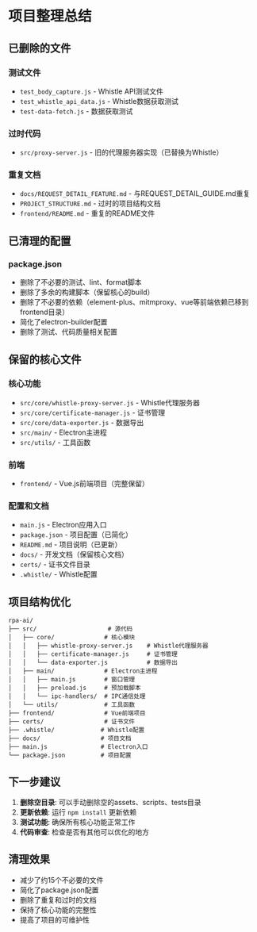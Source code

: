 # 项目整理总结

## 已删除的文件

### 测试文件
- `test_body_capture.js` - Whistle API测试文件
- `test_whistle_api_data.js` - Whistle数据获取测试
- `test-data-fetch.js` - 数据获取测试

### 过时代码
- `src/proxy-server.js` - 旧的代理服务器实现（已替换为Whistle）

### 重复文档
- `docs/REQUEST_DETAIL_FEATURE.md` - 与REQUEST_DETAIL_GUIDE.md重复
- `PROJECT_STRUCTURE.md` - 过时的项目结构文档
- `frontend/README.md` - 重复的README文件

## 已清理的配置

### package.json
- 删除了不必要的测试、lint、format脚本
- 删除了多余的构建脚本（保留核心的build）
- 删除了不必要的依赖（element-plus、mitmproxy、vue等前端依赖已移到frontend目录）
- 简化了electron-builder配置
- 删除了测试、代码质量相关配置

## 保留的核心文件

### 核心功能
- `src/core/whistle-proxy-server.js` - Whistle代理服务器
- `src/core/certificate-manager.js` - 证书管理
- `src/core/data-exporter.js` - 数据导出
- `src/main/` - Electron主进程
- `src/utils/` - 工具函数

### 前端
- `frontend/` - Vue.js前端项目（完整保留）

### 配置和文档
- `main.js` - Electron应用入口
- `package.json` - 项目配置（已简化）
- `README.md` - 项目说明（已更新）
- `docs/` - 开发文档（保留核心文档）
- `certs/` - 证书文件目录
- `.whistle/` - Whistle配置

## 项目结构优化

```
rpa-ai/
├── src/                    # 源代码
│   ├── core/              # 核心模块
│   │   ├── whistle-proxy-server.js    # Whistle代理服务器
│   │   ├── certificate-manager.js     # 证书管理
│   │   └── data-exporter.js           # 数据导出
│   ├── main/              # Electron主进程
│   │   ├── main.js        # 窗口管理
│   │   ├── preload.js     # 预加载脚本
│   │   └── ipc-handlers/  # IPC通信处理
│   └── utils/             # 工具函数
├── frontend/              # Vue前端项目
├── certs/                 # 证书文件
├── .whistle/             # Whistle配置
├── docs/                 # 项目文档
├── main.js               # Electron入口
└── package.json          # 项目配置
```

## 下一步建议

1. **删除空目录**: 可以手动删除空的assets、scripts、tests目录
2. **更新依赖**: 运行 `npm install` 更新依赖
3. **测试功能**: 确保所有核心功能正常工作
4. **代码审查**: 检查是否有其他可以优化的地方

## 清理效果

- 减少了约15个不必要的文件
- 简化了package.json配置
- 删除了重复和过时的文档
- 保持了核心功能的完整性
- 提高了项目的可维护性 